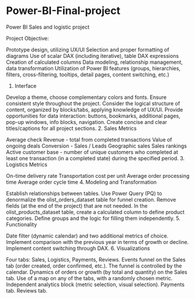 # Power-BI-Final-project
Power BI Sales and logistic project

Project Objective:

Prototype design, utilizing UX/UI
Selection and proper formatting of diagrams
Use of scalar DAX (including iterative), table DAX expressions
Creation of calculated columns
Data modeling, relationship management, data transformation
Utilization of Power BI features (groups, hierarchies, filters, cross-filtering, tooltips, detail pages, content switching, etc.)

1. Interface

Develop a theme, choose complementary colors and fonts. Ensure consistent style throughout the project.
Consider the logical structure of content, organized by blocks/tabs, applying knowledge of UX/UI.
Provide opportunities for data interaction: buttons, bookmarks, additional pages, pop-up windows, info blocks, navigation.
Create concise and clear titles/captions for all project sections.
2. Sales Metrics

Average check
Revenue - total from completed transactions
Value of ongoing deals
Conversion - Sales / Leads
Geographic sales
Sales rankings
Active customer base - number of unique customers who completed at least one transaction (in a completed state) during the specified period.
3. Logistics Metrics

On-time delivery rate
Transportation cost per unit
Average order processing time
Average order cycle time
4. Modeling and Transformation

Establish relationships between tables.
Use Power Query (PQ) to denormalize the olist_orders_dataset table for funnel creation.
Remove fields (at the end of the project) that are not needed.
In the olist_products_dataset table, create a calculated column to define product categories. Define groups and the logic for filling them independently.
5. Functionality

Date filter (dynamic calendar) and two additional metrics of choice.
Implement comparison with the previous year in terms of growth or decline.
Implement content switching through DAX.
6. Visualizations

Four tabs: Sales, Logistics, Payments, Reviews.
Events funnel on the Sales tab (order created, order confirmed, etc.). The funnel is controlled by the calendar.
Dynamics of orders or growth (by total and quantity) on the Sales tab.
Use of a map on any of the tabs, with a randomly chosen metric.
Independent analytics block (metric selection, visual selection).
Payments tab.
Reviews tab.

